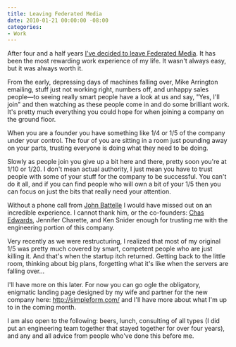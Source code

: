 ```yaml
---
title: Leaving Federated Media
date: 2010-01-21 00:00:00 -08:00
categories:
- Work
---
```


<p>After four and a half years <a href="http://www.federatedmedia.net/blog/2010/01/an-enthusiastic-welcome-and-a-heart-felt-goodbye/">I've decided to leave Federated Media</a>. It has been the most rewarding work experience of my life. It wasn't always easy, but it was always worth it.</p>

<p>From the early, depressing days of machines falling over, Mike Arrington emailing, stuff just not working right, numbers off, and unhappy sales people&#8212;to seeing really smart people have a look at us and say, "Yes, I'll join" and then watching as these people come in and do some brilliant work. It's pretty much everything you could hope for when joining a company on the ground floor.</p>

<p>When you are a founder you have something like 1/4 or 1/5 of the company under your control. The four of you are sitting in a room just pounding away on your parts, trusting everyone is doing what they need to be doing.</p>

<p>Slowly as people join you give up a bit here and there, pretty soon you're at 1/10 or 1/20. I don't mean actual authority, I just mean you have to trust people with some of your stuff for the company to be successful. You can't do it all, and if you can find people who will own a bit of your 1/5 then you can focus on just the bits that really need your attention.</p>

<p>Without a phone call from <a href="http://battellemedia.com/">John Battelle</a> I would have missed out on an incredible experience. I cannot thank him, or the co-founders: <a href="http://www.chasnote.com/">Chas Edwards</a>, Jennifer Charette, and Ken Snider enough for trusting me with the engineering portion of this company.</p>

<p>Very recently as we were restructuring, I realized that most of my original 1/5 was pretty much covered by smart, competent people who are just killing it. And that's when the startup itch returned. Getting back to the little room, thinking about big plans, forgetting what it's like when the servers are falling over&#8230;</p>

<p>I'll have more on this later. For now you can go ogle the obligatory, enigmatic landing page designed by my wife and partner for the new company here: <a href="http://www.simpleform.com/">http://simpleform.com/</a> and I'll have more about what I'm up to in the coming month. </p>

<p>I am also open to the following: beers, lunch, consulting of all types (I did put an engineering team together that stayed together for over four years), and any and all advice from people who've done this before me. </p>
